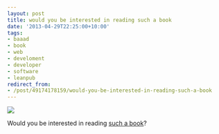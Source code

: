 ```yaml
---
layout: post
title: would you be interested in reading such a book
date: '2013-04-29T22:25:00+10:00'
tags:
- baaad
- book
- web
- develoment
- developer
- software
- leanpub
redirect_from:
- /post/49174178159/would-you-be-interested-in-reading-such-a-book
---
```

 ![](/img/posts/old/tumblr_mm0nuld5Ur1qb7ot5o1_1280.png)

Would you be interested in reading [such a book](https://leanpub.com/baaad)?

